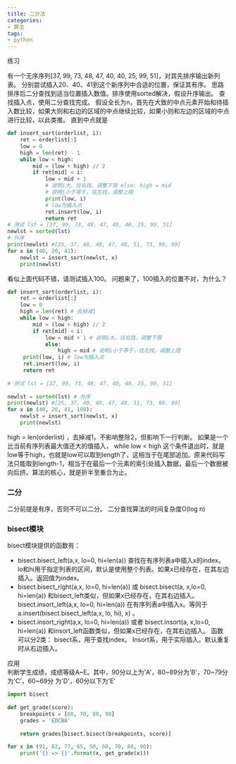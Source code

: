 ```yaml
---
title: 二分法
categories: 
- 算法
tags:
- python
---
```


练习

有一个无序序列[37, 99, 73, 48, 47, 40, 40, 25, 99, 51]，对其先排序输出新列表。 
分别尝试插入20、40、41到这个新序列中合适的位置，保证其有序。
思路 
排序后二分查找到适当位置插入数值。排序使用sorted解决，假设升序输出。 
查找插入点，使用二分查找完成。 
假设全长为n，首先在大致的中点元素开始和待插入数比较，如果大则和右边的区域的中点继续比较，如果小则和左边的区域的中点进行比较，以此类推。 
直到中点就是

```python
def insert_sort(orderlist, i):    
    ret = orderlist[:]    
    low = 0    
    high = len(ret) - 1    
    while low < high: 
        mid = (low + high) // 2 
        if ret[mid] < i: 
            low = mid + 1 
            # 说明i大，往右找，调整下限 else: high = mid 
            # 说明i小于等于，往左找，调整上限    
            print(low, i) 
            # low为插入点    
            ret.insert(low, i)    
            return ret
# 测试 lst = [37, 99, 73, 48, 47, 40, 40, 25, 99, 51]
newlst = sorted(lst) 
# 升序 
print(newlst) #[25, 37, 40, 40, 47, 48, 51, 73, 99, 99] 
for x in (40, 20, 41):    
    newlst = insert_sort(newlst, x)    
    print(newlst)

```



看似上面代码不错，请测试插入100。 
问题来了，100插入的位置不对，为什么？

```python
def insert_sort(orderlist, i):    
    ret = orderlist[:]    
    low = 0    
    high = len(ret) # 去掉减1    
    while low < high: 
        mid = (low + high) // 2 
        if ret[mid] < i: 
            low = mid + 1 # 说明i大，往右找，调整下限 
            else:
                high = mid # 说明i小于等于，往左找，调整上限    
     print(low, i) # low为插入点    
     ret.insert(low, i)    
     return ret
 
# 测试 lst = [37, 99, 73, 48, 47, 40, 40, 25, 99, 51]
 
newlst = sorted(lst) # 升序
print(newlst) #[25, 37, 40, 40, 47, 48, 51, 73, 99, 99] 
for x in (40, 20, 41, 100):    
    newlst = insert_sort(newlst, x)    
    print(newlst)

```



 high = len(orderlist) ，去掉减1，不影响整除2，但影响下一行判断。
如果是一个比当前有序列表最大值还大的值插入， while low < high 这个条件退出时，就是low等于high，也就是low可以取到length了，这相当于在尾部追加。原来代码写法只能取到length-1，相当于在最后一个元素的索引处插入数据，最后一个数据被向后挤。算法的核心，就是折半至重合为止。

### 二分	 

二分前提是有序，否则不可以二分。
二分查找算法的时间复杂度O(log n)

### bisect模块	 

bisect模块提供的函数有：

* bisect.bisect_left(a,x, lo=0, hi=len(a)) 
  查找在有序列表a中插入x的index。lo和hi用于指定列表的区间，默认是使用整个列表。如果x已经存在，在其左边插入。返回值为index。
* bisect.bisect_right(a,x, lo=0, hi=len(a)) 或 bisect.bisect(a, x,lo=0, hi=len(a)) 和bisect_left类似，但如果x已经存在，在其右边插入。 bisect.insort_left(a,x, lo=0, hi=len(a)) 
  在有序列表a中插入x。等同于a.insert(bisect.bisect_left(a,x, lo, hi), x) 。
* bisect.insort_right(a,x, lo=0, hi=len(a)) 或者 bisect.insort(a, x,lo=0, hi=len(a)) 和insort_left函数类似，但如果x已经存在，在其右边插入。
  函数可以分2类： bisect系，用于查找index。 
  Insort系，用于实际插入。默认重复时从右边插入。

应用	 
判断学生成绩，成绩等级A~E。其中，90分以上为'A'，80~89分为'B'，70~79分为'C'，60~69分 为'D'，60分以下为'E'

```python
import bisect
 
def get_grade(score):    
    breakpoints = [60, 70, 80, 90]    
    grades = 'EDCBA'
 
    return grades[bisect.bisect(breakpoints, score)]
 
for x in (91, 82, 77, 65, 50, 60, 70, 80, 90):    
    print('{} => {}'.format(x, get_grade(x)))
```



 

 
